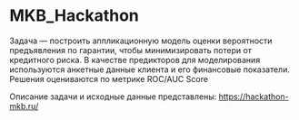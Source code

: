 # MKB_Hackathon

Задача — построить аппликационную модель оценки вероятности предъявления по гарантии, чтобы минимизировать потери от кредитного риска. В качестве предикторов для моделирования используются анкетные данные клиента и его финансовые показатели.
Решения оцениваются по метрике ROC/AUC Score

Описание задачи и исходные данные представлены: https://hackathon-mkb.ru/
